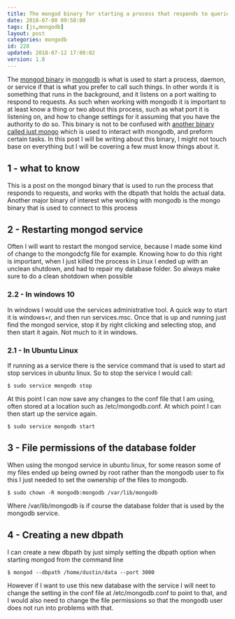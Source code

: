 ```yaml
---
title: The mongod binary for starting a process that responds to queries
date: 2018-07-08 09:58:00
tags: [js,mongodb]
layout: post
categories: mongodb
id: 228
updated: 2018-07-12 17:00:02
version: 1.8
---
```


The [mongod binary](https://docs.mongodb.com/manual/reference/program/mongod/) in [mongodb](https://www.mongodb.com/) is what is used to start a process, daemon, or service if that is what you prefer to call such things. In other words it is something that runs in the background, and it listens on a port waiting to respond to requests. As such when working with mongodb it is important to at least know a thing or two about this process, such as what port it is listening on, and how to change settings for it assuming that you have the authority to do so. This binary is not to be confused with [another binary called just mongo](/2018/07/08/mongodb-the-mongo-binary/) which is used to interact with mongodb, and preform certain tasks. In this post I will be writing about this binary, I might not touch base on everything but I will be covering a few must know things about it.

<!-- more -->

## 1 - what to know

This is a post on the mongod binary that is used to run the process that responds to requests, and works with the dbpath that holds the actual data. Another major binary of interest whe working with mongodb is the mongo binary that is used to connect to this process

## 2 - Restarting mongod service

Often I will want to restart the mongod service, because I made some kind of change to the mongodcfg file for example. Knowing how to do this right is important, when I just killed the process in Linux I ended up with an unclean shutdown, and had to repair my database folder. So always make sure to do a clean shotdown when possible 

### 2.2 - In windows 10

In windows I would use the services administrative tool. A quick way to start it is windows+r, and then run services.msc. Once that is up and running just find the mongod service, stop it by right clicking and selecting stop, and then start it again. Not much to it in windows.

### 2.1 - In Ubuntu Linux

If running as a service there is the service command that is used to start ad stop services in ubuntu linux. So to stop the service I would call:

```
$ sudo service mongodb stop
```

At this point I can now save any changes to the conf file that I am using, often stored at a location such as /etc/mongodb.conf. At which point I can then start up the service again.

```
$ sudo service mongodb start
```

## 3 - File permissions of the database folder

When using the mongod service in ubuntu linux, for some reason some of my files ended up being owned by root rather than the mongodb user to fix this I just needed to set the ownership of the files to mongodb.

```
$ sudo chown -R mongodb:mongodb /var/lib/mongodb
```

Where /var/lib/mongodb is if course the database folder that is used by the mongodb service.

## 4 - Creating a new dbpath

I can create a new dbpath by just simply setting the dbpath option when starting mongod from the command line

```
$ mongod --dbpath /home/dustin/data --port 3000
```

However if I want to use this new database with the service I will neet to change the setting in the conf file at /etc/mongodb.conf to point to that, and I would also need to change the file permissions so that the mongodb user does not run into problems with that.
